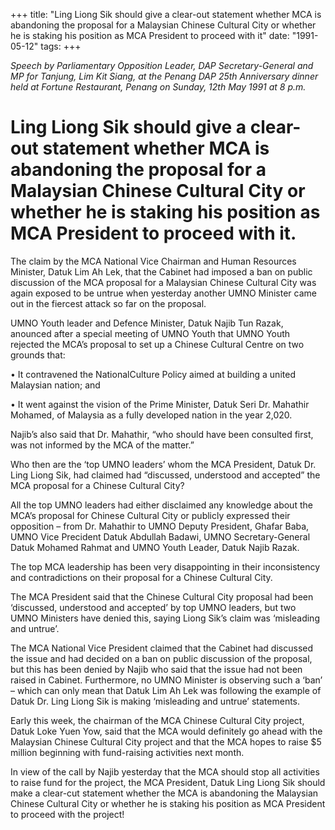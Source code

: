 +++ 
title: "Ling Liong Sik should give a clear-out statement whether MCA is abandoning the proposal for a Malaysian Chinese Cultural City or whether he is staking his position as MCA President to proceed with it"
date: "1991-05-12"
tags:
+++

_Speech by Parliamentary Opposition Leader, DAP Secretary-General and MP for Tanjung, Lim Kit Siang, at the Penang DAP 25th Anniversary dinner held at Fortune Restaurant, Penang on Sunday, 12th May 1991 at 8 p.m._

# Ling Liong Sik should give a clear-out statement whether MCA is abandoning the proposal for a Malaysian Chinese Cultural City or whether he is staking his position as MCA President to proceed with it.

The claim by the MCA National Vice Chairman and Human Resources Minister, Datuk Lim Ah Lek, that the Cabinet had imposed a ban on public discussion of the MCA proposal for a Malaysian Chinese Cultural City was again exposed to be untrue when yesterday another UMNO Minister came out in the fiercest attack so far on the proposal.</u>

UMNO Youth leader and Defence Minister, Datuk Najib Tun Razak, anounced after a special meeting of UMNO Youth that UMNO Youth rejected the MCA’s proposal to set up a Chinese Cultural Centre on two grounds that:

•	It contravened the NationalCulture Policy aimed at building a united Malaysian nation; and

•	It went against the vision of the Prime Minister, Datuk Seri Dr. Mahathir Mohamed, of Malaysia as a fully developed nation in the year 2,020.

Najib’s also said that Dr. Mahathir, “who should have been consulted first, was not informed by the MCA of the matter.”

Who then are the ‘top UMNO leaders’ whom the MCA President, Datuk Dr. Ling Liong Sik, had claimed had “discussed, understood and accepted” the MCA proposal for a Chinese Cultural City?

All the top UMNO leaders had either disclaimed any knowledge about the MCA’s proposal for Chinese Cultural City or publicly expressed their opposition – from Dr. Mahathir to UMNO Deputy President, Ghafar Baba, UMNO Vice Precident Datuk Abdullah Badawi, UMNO Secretary-General Datuk Mohamed Rahmat and UMNO Youth Leader, Datuk Najib Razak.

The top MCA leadership has been very disappointing in their inconsistency and contradictions on their proposal for a Chinese Cultural City.

The MCA President said that the Chinese Cultural City proposal had been ‘discussed, understood and accepted’ by top UMNO leaders, but two UMNO Ministers have denied this, saying Liong Sik’s claim was ‘misleading and untrue’.

The MCA National Vice President claimed that the Cabinet had discussed the issue and had decided on a ban on public discussion of the proposal, but this has been denied by Najib who said that the issue had not been raised in Cabinet. Furthermore, no UMNO Minister is observing such a ‘ban’ – which can only mean that Datuk Lim Ah Lek was following the example of Datuk Dr. Ling Liong Sik is making ‘misleading and untrue’ statements.

Early this week, the chairman of the MCA Chinese Cultural City project, Datuk Loke Yuen Yow, said that the MCA would definitely go ahead with the Malaysian Chinese Cultural City project and that the MCA hopes to raise $5 million beginning with fund-raising activities next month.

In view of the call by Najib yesterday that the MCA should stop all activities to raise fund for the project, the MCA President, Datuk Ling Liong Sik should make a clear-cut statement whether the MCA is abandoning the Malaysian Chinese Cultural City or whether he is staking his position as MCA President to proceed with the project!
 
